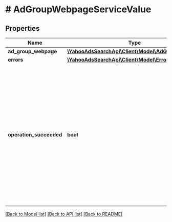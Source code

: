 # # AdGroupWebpageServiceValue

## Properties

Name | Type | Description | Notes
------------ | ------------- | ------------- | -------------
**ad_group_webpage** | [**\YahooAdsSearchApi\Client\Model\AdGroupWebpage**](AdGroupWebpage.md) |  | [optional] 
**errors** | [**\YahooAdsSearchApi\Client\Model\Error[]**](Error.md) |  | [optional] 
**operation_succeeded** | **bool** | &lt;ja&gt;処理結果です。trueの場合は、処理は成功しました。falseの場合は処理が失敗しています。&lt;/ja&gt;&lt;br&gt;&lt;en&gt;The process results. If true, the process succeeded. If false, the process failed.&lt;/en&gt; | [optional] 

[[Back to Model list]](../../README.md#documentation-for-models) [[Back to API list]](../../README.md#documentation-for-api-endpoints) [[Back to README]](../../README.md)


